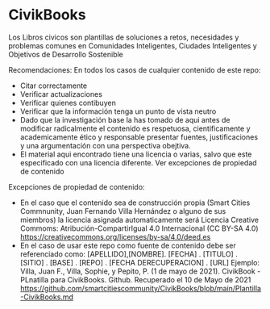 # CivikBooks
Los Libros civicos son plantillas de soluciones a retos, necesidades y problemas comunes en Comunidades Inteligentes, Ciudades Inteligentes y Objetivos de Desarrollo Sostenible

Recomendaciones:
En todos los casos de cualquier contenido de este repo:
- Citar correctamente
- Verificar actualizaciones
- Verificar quienes contibuyen
- Verificar que la información tenga un punto de vista neutro
- Dado que la investigación base la has tomado de aqui antes de modificar radicalmente el contenido es respetuosa, cientificamente y academicamente ético y responsable presentar fuentes, justificaciones y una argumentación con una perspectiva obejtiva.
- El material aqui encontrado tiene una licencia o varias, salvo que este especificado con una licencia diferente. Ver excepciones de propiedad de contenido

Excepciones de propiedad de contenido:
- En el caso que el contenido sea de construcción propia (Smart Cities Commnunity, Juan Fernando Villa Hernández o alguno de sus miembros) la licencia asignada automaticamente será Licencia Creative Commoms: Atribución-CompartirIgual 4.0 Internacional (CC BY-SA 4.0) https://creativecommons.org/licenses/by-sa/4.0/deed.es
- En el caso de usar este repo como fuente de contenido debe ser referenciado como: 
[APELLIDO],[NOMBRE]. [FECHA] . [TITULO] . [SITIO] . [BASE] . [REPO] . [FECHA DERECUPERACION] . [URL]
Ejemplo: Villa, Juan F., Villa, Sophie, y Pepito, P. (1 de mayo de 2021). CivikBook - PLnatilla para CivikBooks. Github. Recuperado el 10 de Mayo de 2021 https://github.com/smartcitiescommunity/CivikBooks/blob/main/Plantilla-CivikBooks.md

